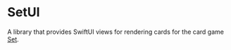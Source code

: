 # SetUI

A library that provides SwiftUI views for rendering cards for the card game
[Set](https://en.wikipedia.org/wiki/Set_%28card_game%29).
